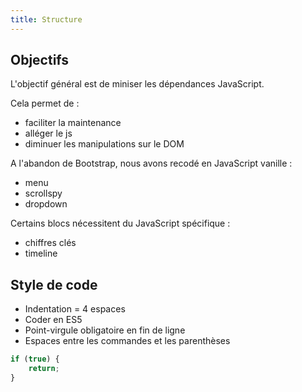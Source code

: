 ```yaml
---
title: Structure
---
```


## Objectifs

L'objectif général est de miniser les dépendances JavaScript.

Cela permet de :
- faciliter la maintenance
- alléger le js
- diminuer les manipulations sur le DOM


A l'abandon de Bootstrap, nous avons recodé en JavaScript vanille :
- menu
- scrollspy 
- dropdown


Certains blocs nécessitent du JavaScript spécifique :
- chiffres clés
- timeline


## Style de code

- Indentation = 4 espaces
- Coder en ES5
- Point-virgule obligatoire en fin de ligne
- Espaces entre les commandes et les parenthèses


```js
if (true) {
    return;
}
```
